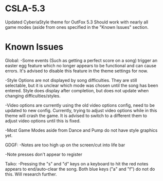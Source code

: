 # CSLA-5.3
Updated CyberiaStyle theme for OutFox 5.3
Should work with nearly all game modes (aside from ones specified in the "Known Issues" section.

# Known Issues

Global:
-Some events (Such as getting a perfect score on a song) trigger an easter egg feature which no longer appears to be functional and can cause errors. It's advised to disable this feature in the theme settings for now.

-Style Options are not displayed by song difficulties. They are still selectable, but it is unclear which mode was chosen until the song has been entered. Style does display after completion, but does not update when changing difficulties/styles.

-Video options are currently using the old video options config, need to be updated to new config. Currently, trying to adjust video options while in this theme will crash the game. It is advised to switch to a different them to adjust video options until this is fixed.

-Most Game Modes aside from Dance and Pump do not have style graphics yet.

GDGF:
-Notes are too high up on the screen/cut into life bar

-Note presses don't appear to register

Taiko:
-Pressing the "s" and "d" keys on a keyboard to hit the red notes appears to end/auto-clear the song. Both blue keys ("a" and "f") do not do this. Will research further.
